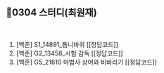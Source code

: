 
## 📘0304 스터디(최원재)
</br>

1. [백준] S1_14891_톱니바퀴 [[정답코드]]
2. [백준] G2_13458_시험 감독 [[정답코드]]
3. [백준] G5_21610 마법사 상어와 비바라기 [[정답코드]]
